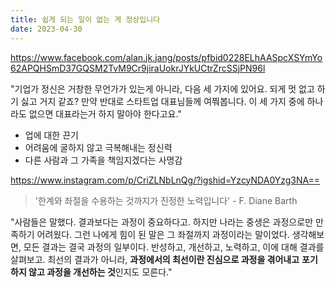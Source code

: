 ```yaml
---
title: 쉽게 되는 일이 없는 게 정상입니다
date: 2023-04-30
---
```


https://www.facebook.com/alan.jk.jang/posts/pfbid0228ELhAASpcXSYmYo62APQHSmD37GQSM2TvM9Cr9jiraUokrJYkUCtrZrcSSjPN96l

"기업가 정신은 거창한 무언가가 있는게 아니라, 다음 세 가지에 있어요.
되게 멋 없고 하기 싫고 거지 같죠? 만약 반대로 스타트업 대표님들께 여쭤봅니다.
이 세 가지 중에 하나라도 없으면 대표라는거 하지 말아야 한다고요."
- 업에 대한 끈기
- 어려움에 굴하지 않고 극복해내는 정신력
- 다른 사람과 그 가족을 책임지겠다는 사명감

https://www.instagram.com/p/CriZLNbLnQg/?igshid=YzcyNDA0Yzg3NA==

> '한계와 좌절을 수용하는 것까지가 진정한 노력입니다' - F. Diane Barth

"사람들은 말했다. 결과보다는 과정이 중요하다고.
하지만 나라는 중생은 과정으로만 만족하기 어려웠다.
그런 나에게 힘이 된 말은 그 좌절까지 과정이라는 말이었다.
생각해보면, 모든 결과는 결국 과정의 일부이다.
반성하고, 개선하고, 노력하고, 이에 대해 결과를 살펴보고.
최선의 결과가 아니라, **과정에서의 최선이란 진심으로 과정을 겪어내고**
**포기하지 않고 과정을 개선하는 것**인지도 모른다."

